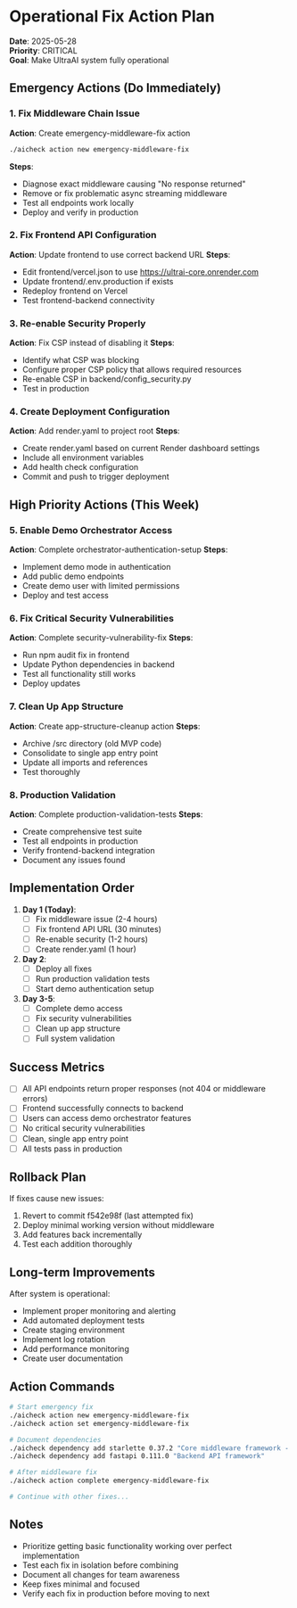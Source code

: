 # Operational Fix Action Plan

**Date**: 2025-05-28  
**Priority**: CRITICAL  
**Goal**: Make UltraAI system fully operational

## Emergency Actions (Do Immediately)

### 1. Fix Middleware Chain Issue
**Action**: Create emergency-middleware-fix action
```bash
./aicheck action new emergency-middleware-fix
```
**Steps**:
- Diagnose exact middleware causing "No response returned" 
- Remove or fix problematic async streaming middleware
- Test all endpoints work locally
- Deploy and verify in production

### 2. Fix Frontend API Configuration  
**Action**: Update frontend to use correct backend URL
**Steps**:
- Edit frontend/vercel.json to use https://ultrai-core.onrender.com
- Update frontend/.env.production if exists
- Redeploy frontend on Vercel
- Test frontend-backend connectivity

### 3. Re-enable Security Properly
**Action**: Fix CSP instead of disabling it
**Steps**:
- Identify what CSP was blocking
- Configure proper CSP policy that allows required resources
- Re-enable CSP in backend/config_security.py
- Test in production

### 4. Create Deployment Configuration
**Action**: Add render.yaml to project root
**Steps**:
- Create render.yaml based on current Render dashboard settings
- Include all environment variables
- Add health check configuration
- Commit and push to trigger deployment

## High Priority Actions (This Week)

### 5. Enable Demo Orchestrator Access
**Action**: Complete orchestrator-authentication-setup
**Steps**:
- Implement demo mode in authentication
- Add public demo endpoints
- Create demo user with limited permissions
- Deploy and test access

### 6. Fix Critical Security Vulnerabilities
**Action**: Complete security-vulnerability-fix
**Steps**:
- Run npm audit fix in frontend
- Update Python dependencies in backend
- Test all functionality still works
- Deploy updates

### 7. Clean Up App Structure
**Action**: Create app-structure-cleanup action
**Steps**:
- Archive /src directory (old MVP code)
- Consolidate to single app entry point
- Update all imports and references
- Test thoroughly

### 8. Production Validation
**Action**: Complete production-validation-tests
**Steps**:
- Create comprehensive test suite
- Test all endpoints in production
- Verify frontend-backend integration
- Document any issues found

## Implementation Order

1. **Day 1 (Today)**:
   - [ ] Fix middleware issue (2-4 hours)
   - [ ] Fix frontend API URL (30 minutes)
   - [ ] Re-enable security (1-2 hours)
   - [ ] Create render.yaml (1 hour)

2. **Day 2**:
   - [ ] Deploy all fixes
   - [ ] Run production validation tests
   - [ ] Start demo authentication setup

3. **Day 3-5**:
   - [ ] Complete demo access
   - [ ] Fix security vulnerabilities
   - [ ] Clean up app structure
   - [ ] Full system validation

## Success Metrics

- [ ] All API endpoints return proper responses (not 404 or middleware errors)
- [ ] Frontend successfully connects to backend
- [ ] Users can access demo orchestrator features
- [ ] No critical security vulnerabilities
- [ ] Clean, single app entry point
- [ ] All tests pass in production

## Rollback Plan

If fixes cause new issues:
1. Revert to commit f542e98f (last attempted fix)
2. Deploy minimal working version without middleware
3. Add features back incrementally
4. Test each addition thoroughly

## Long-term Improvements

After system is operational:
- Implement proper monitoring and alerting
- Add automated deployment tests
- Create staging environment
- Implement log rotation
- Add performance monitoring
- Create user documentation

## Action Commands

```bash
# Start emergency fix
./aicheck action new emergency-middleware-fix
./aicheck action set emergency-middleware-fix

# Document dependencies
./aicheck dependency add starlette 0.37.2 "Core middleware framework - has streaming issues"
./aicheck dependency add fastapi 0.111.0 "Backend API framework"

# After middleware fix
./aicheck action complete emergency-middleware-fix

# Continue with other fixes...
```

## Notes

- Prioritize getting basic functionality working over perfect implementation
- Test each fix in isolation before combining
- Document all changes for team awareness
- Keep fixes minimal and focused
- Verify each fix in production before moving to next